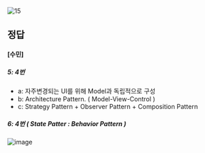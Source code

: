 ![15](https://user-images.githubusercontent.com/69576676/132935883-bbc05a2e-e46c-4376-bbc1-1362cea697ca.JPG)

정답
----
#### [수민]
##### 5: 4번 
- a: 자주변경되는 UI를 위해 Model과 독립적으로 구성 
- b: Architecture Pattern. ( Model-View-Control )
- c: Strategy Pattern + Observer Pattern + Composition Pattern
##### 6: 4번 ( State Patter : Behavior Pattern )
![image](https://user-images.githubusercontent.com/69576676/132935973-c8652761-785e-44fb-baeb-82903269ad02.png)
